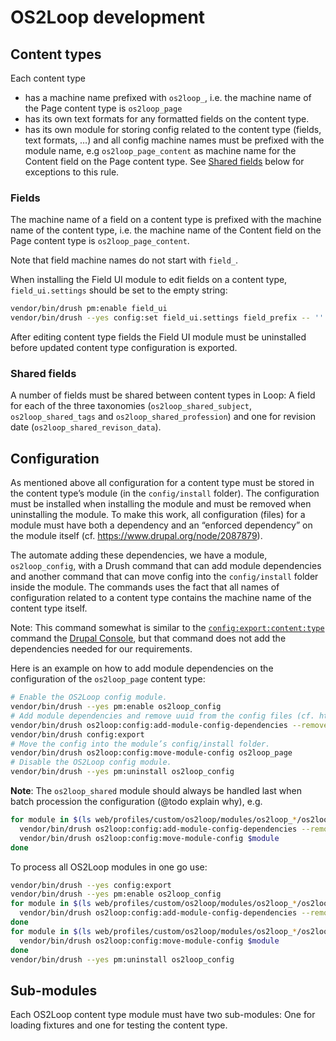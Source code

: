 # OS2Loop development

## Content types

Each content type

* has a machine name prefixed with `os2loop_`, i.e. the machine name of the Page
  content type is `os2loop_page`
* has its own text formats for any formatted fields on the content type.
* has its own module for storing config related to the content type (fields,
  text formats, …) and all config machine names must be prefixed with the module
  name, e.g `os2loop_page_content` as machine name for the Content field on the
  Page content type. See [Shared fields](#shared-fields) below for exceptions to
  this rule.

### Fields

The machine name of a field on a content type is prefixed with the machine name
of the content type, i.e. the machine name of the Content field on the Page
content type is `os2loop_page_content`.

Note that field machine names do not start with `field_`.

When installing the Field UI module to edit fields on a content type,
`field_ui.settings` should be set to the empty string:

```sh
vendor/bin/drush pm:enable field_ui
vendor/bin/drush --yes config:set field_ui.settings field_prefix -- ''
```

After editing content type fields the Field UI module must be uninstalled before
updated content type configuration is exported.

### Shared fields

A number of fields must be shared between content types in Loop: A field for
each of the three taxonomies (`os2loop_shared_subject`, `os2loop_shared_tags`
and `os2loop_shared_profession`) and one for revision date
(`os2loop_shared_revison_data`).

## Configuration

As mentioned above all configuration for a content type must be stored in the
content type’s module (in the `config/install` folder). The configuration must
be installed when installing the module and must be removed when uninstalling
the module. To make this work, all configuration (files) for a module must have
both a dependency and an “enforced dependency” on the module itself (cf.
<https://www.drupal.org/node/2087879>).

The automate adding these dependencies, we have a module, `os2loop_config`, with
a Drush command that can add module dependencies and another command that can
move config into the `config/install` folder inside the module. The commands
uses the fact that all names of configuration related to a content type contains
the machine name of the content type itself.

Note: This command somewhat is similar to the
[`config:export:content:type`](https://drupalconsole.com/docs/en/commands/config-export-content-type)
command the [Drupal Console](https://drupalconsole.com/), but that command does
not add the dependencies needed for our requirements.

Here is an example on how to add module dependencies on the configuration of the
`os2loop_page` content type:

```sh
# Enable the OS2Loop config module.
vendor/bin/drush --yes pm:enable os2loop_config
# Add module dependencies and remove uuid from the config files (cf. https://www.drupal.org/node/2087879).
vendor/bin/drush os2loop:config:add-module-config-dependencies --remove-uuid os2loop_page
vendor/bin/drush config:export
# Move the config into the module’s config/install folder.
vendor/bin/drush os2loop:config:move-module-config os2loop_page
# Disable the OS2Loop config module.
vendor/bin/drush --yes pm:uninstall os2loop_config
```

**Note**: The `os2loop_shared` module should always be handled last when batch
procession the configuration (@todo explain why), e.g.

```sh
for module in $(ls web/profiles/custom/os2loop/modules/os2loop_*/os2loop_*.info.yml | xargs basename -s .info.yml | grep -v os2loop_shared) os2loop_shared; do
  vendor/bin/drush os2loop:config:add-module-config-dependencies --remove-uuid $module
  vendor/bin/drush os2loop:config:move-module-config $module
done
```

To process all OS2Loop modules in one go use:

```sh
vendor/bin/drush --yes config:export
vendor/bin/drush --yes pm:enable os2loop_config
for module in $(ls web/profiles/custom/os2loop/modules/os2loop_*/os2loop_*.info.yml | xargs basename -s .info.yml | grep -v os2loop_shared) os2loop_shared; do
  vendor/bin/drush os2loop:config:add-module-config-dependencies --remove-uuid $module
done
for module in $(ls web/profiles/custom/os2loop/modules/os2loop_*/os2loop_*.info.yml | xargs basename -s .info.yml | grep -v os2loop_shared) os2loop_shared; do
  vendor/bin/drush os2loop:config:move-module-config $module
done
vendor/bin/drush --yes pm:uninstall os2loop_config
```

## Sub-modules

Each OS2Loop content type module must have two sub-modules: One for loading
fixtures and one for testing the content type.
